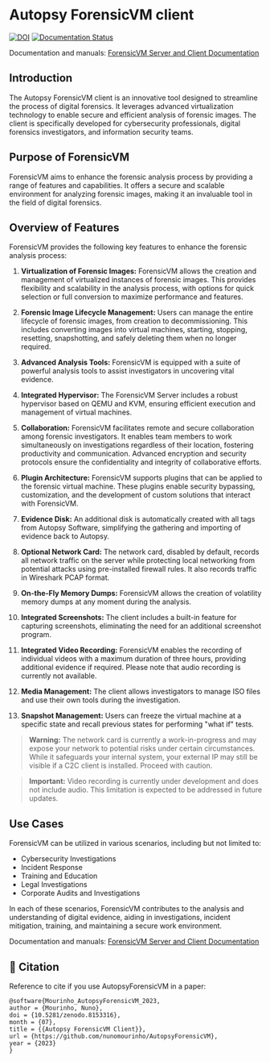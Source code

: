 # Autopsy ForensicVM client
[![DOI](https://zenodo.org/badge/628277916.svg)](https://zenodo.org/badge/latestdoi/628277916) [![Documentation Status](https://readthedocs.org/projects/forensicvm-server-and-client-documentation/badge/?version=latest)](https://forensicvm-server-and-client-documentation.readthedocs.io/en/latest/?badge=latest)

Documentation and manuals: [ForensicVM Server and Client Documentation](https://forensicvm-server-and-client-documentation.readthedocs.io/)


## Introduction

The Autopsy ForensicVM client is an innovative tool designed to streamline the process of digital forensics. It leverages advanced virtualization technology to enable secure and efficient analysis of forensic images. The client is specifically developed for cybersecurity professionals, digital forensics investigators, and information security teams.

## Purpose of ForensicVM

ForensicVM aims to enhance the forensic analysis process by providing a range of features and capabilities. It offers a secure and scalable environment for analyzing forensic images, making it an invaluable tool in the field of digital forensics.

## Overview of Features

ForensicVM provides the following key features to enhance the forensic analysis process:

1. **Virtualization of Forensic Images:** ForensicVM allows the creation and management of virtualized instances of forensic images. This provides flexibility and scalability in the analysis process, with options for quick selection or full conversion to maximize performance and features.

2. **Forensic Image Lifecycle Management:** Users can manage the entire lifecycle of forensic images, from creation to decommissioning. This includes converting images into virtual machines, starting, stopping, resetting, snapshotting, and safely deleting them when no longer required.

3. **Advanced Analysis Tools:** ForensicVM is equipped with a suite of powerful analysis tools to assist investigators in uncovering vital evidence.

4. **Integrated Hypervisor:** The ForensicVM Server includes a robust hypervisor based on QEMU and KVM, ensuring efficient execution and management of virtual machines.

5. **Collaboration:** ForensicVM facilitates remote and secure collaboration among forensic investigators. It enables team members to work simultaneously on investigations regardless of their location, fostering productivity and communication. Advanced encryption and security protocols ensure the confidentiality and integrity of collaborative efforts.

6. **Plugin Architecture:** ForensicVM supports plugins that can be applied to the forensic virtual machine. These plugins enable security bypassing, customization, and the development of custom solutions that interact with ForensicVM.

7. **Evidence Disk:** An additional disk is automatically created with all tags from Autopsy Software, simplifying the gathering and importing of evidence back to Autopsy.

8. **Optional Network Card:** The network card, disabled by default, records all network traffic on the server while protecting local networking from potential attacks using pre-installed firewall rules. It also records traffic in Wireshark PCAP format.

9. **On-the-Fly Memory Dumps:** ForensicVM allows the creation of volatility memory dumps at any moment during the analysis.

10. **Integrated Screenshots:** The client includes a built-in feature for capturing screenshots, eliminating the need for an additional screenshot program.

11. **Integrated Video Recording:** ForensicVM enables the recording of individual videos with a maximum duration of three hours, providing additional evidence if required. Please note that audio recording is currently not available.

12. **Media Management:** The client allows investigators to manage ISO files and use their own tools during the investigation.

13. **Snapshot Management:** Users can freeze the virtual machine at a specific state and recall previous states for performing "what if" tests.

> **Warning:** The network card is currently a work-in-progress and may expose your network to potential risks under certain circumstances. While it safeguards your internal system, your external IP may still be visible if a C2C client is installed. Proceed with caution.

> **Important:** Video recording is currently under development and does not include audio. This limitation is expected to be addressed in future updates.

## Use Cases

ForensicVM can be utilized in various scenarios, including but not limited to:

- Cybersecurity Investigations
- Incident Response
- Training and Education
- Legal Investigations
- Corporate Audits and Investigations

In each of these scenarios, ForensicVM contributes to the analysis and understanding of digital evidence, aiding in investigations, incident mitigation, training, and maintaining a secure work environment.

Documentation and manuals: [ForensicVM Server and Client Documentation](https://forensicvm-server-and-client-documentation.readthedocs.io/)


## 📖 Citation

Reference to cite if you use AutopsyForensicVM in a paper:
```
@software{Mourinho_AutopsyForensicVM_2023,
author = {Mourinho, Nuno},
doi = {10.5281/zenodo.8153316},
month = {07},
title = {{Autopsy ForensicVM Client}},
url = {https://github.com/nunomourinho/AutopsyForensicVM},
year = {2023}
}


